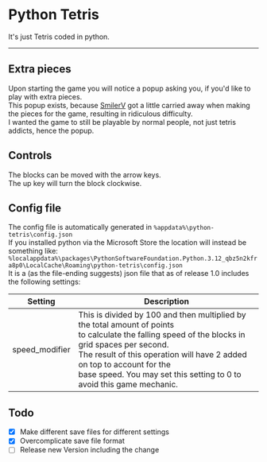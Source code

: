 # Python Tetris

It's just Tetris coded in python.  

---

## Extra pieces

Upon starting the game you will notice a popup asking you, if you'd like to play with extra pieces.  
This popup exists, because [SmilerV](https://github.com/SmilerV) got a little carried away when making the pieces for the game, resulting in ridiculous difficulty.  
I wanted the game to still be playable by normal people, not just tetris addicts, hence the popup.  

## Controls

The blocks can be moved with the arrow keys.  
The up key will turn the block clockwise.

## Config file

The config file is automatically generated in `%appdata%\python-tetris\config.json`  
If you installed python via the Microsoft Store the location will instead be something like:  
`%localappdata%\packages\PythonSoftwareFoundation.Python.3.12_qbz5n2kfra8p0\LocalCache\Roaming\python-tetris\config.json`  
It is a (as the file-ending suggests) json file that as of release 1.0 includes the following settings:  

| Setting        | Description                                                                                                                                                                                                                                                                                                  |
|----------------|--------------------------------------------------------------------------------------------------------------------------------------------------------------------------------------------------------------------------------------------------------------------------------------------------------------|
| speed_modifier | This is divided by 100 and then multiplied by the total amount of points<br/>to calculate the falling speed of the blocks in grid spaces per second.<br/>The result of this operation will have 2 added on top to account for the<br/>base speed. You may set this setting to 0 to avoid this game mechanic. |

## Todo
- [x] Make different save files for different settings
- [x] Overcomplicate save file format
- [ ] Release new Version including the change